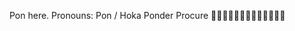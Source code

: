 Pon here.
Pronouns: Pon / Hoka
Ponder
Procure
🐰🐰🐰🐰🐰🐰🐰🐰🐰🐰🐰🐰🐰

<!---
Ponhoka/Ponhoka is a ✨ special ✨ repository because its `README.md` (this file) appears on your GitHub profile.
You can click the Preview link to take a look at your changes.
--->
